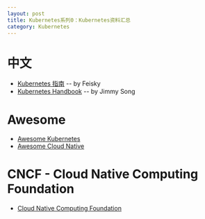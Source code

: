 ```yaml
---
layout: post
title: Kubernetes系列0：Kubernetes资料汇总
category: Kubernetes
---
```


# 中文
- [Kubernetes 指南](https://kubernetes.feisky.xyz/zh/) -- by Feisky
- [Kubernetes Handbook](https://jimmysong.io/kubernetes-handbook/) -- by Jimmy Song

# Awesome
- [Awesome Kubernetes](https://github.com/ramitsurana/awesome-kubernetes)
- [Awesome Cloud Native](https://jimmysong.io/awesome-cloud-native/)

# CNCF - Cloud Native Computing Foundation
- [Cloud Native Computing Foundation](https://www.cncf.io/projects/)
